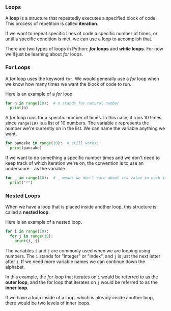 ### Loops

A **loop** is a structure that repeatedly executes a specified block of code. This process of repetition is called **iteration**. 

If we want to repeat specific lines of code a specific number of times, or until a specific condition is met, we can use a loop to accomplish that. 

There are two types of loops in Python: **_for_ loops** and **_while_ loops**. For now we'll just be learning about *for* loops.

### For Loops

A *for* loop uses the keyword `for`. We would generally use a *for* loop when we know how many times we want the block of code to run.

Here is an example of a *for* loop.

```python
for n in range(10):  # n stands for natural number
  print(n)
```
A *for* loop runs for a specific number of times. In this case, it runs 10 times since `range(10)` is a list of 10 numbers. The variable `n` represents the number we're currently on in the list. We can name the variable anything we want.

```python
for pancake in range(10):  # still works!
  print(pancake)
```

If we want to do something a specific number times and we don't need to keep track of which iteration we're on, the convention is to use an underscore `_` as the variable.

```python
for _ in range(10):  # _ means we don't care about its value in each iteration
  print("*")
```

### Nested Loops

When we have a loop that is placed inside another loop, this structure is called a **nested loop**. 

Here is an example of a nested loop.

```python
for i in range(10):
  for j in range(10):
    print(i, j)
```

The variables `i` and `j` are commonly used when we are looping using numbers. The `i` stands for "integer" or "index", and `j` is just the next letter after `i`. If we need more variable names we can continue down the alphabet.

In this example, the *for loop* that iterates on `i` would be referred to as the **outer loop**, and the for loop that iterates on `j` would be referred to as the **inner loop**. 

If we have a loop inside of a loop, which is already inside another loop, there would be two levels of inner loops.
